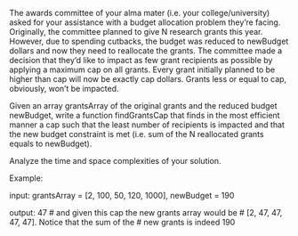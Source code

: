 The awards committee of your alma mater (i.e. your college/university) asked for your assistance with a budget allocation problem they’re facing. Originally, the committee planned to give N research grants this year. However, due to spending cutbacks, the budget was reduced to newBudget dollars and now they need to reallocate the grants. The committee made a decision that they’d like to impact as few grant recipients as possible by applying a maximum cap on all grants. Every grant initially planned to be higher than cap will now be exactly cap dollars. Grants less or equal to cap, obviously, won’t be impacted.

Given an array grantsArray of the original grants and the reduced budget newBudget, write a function findGrantsCap that finds in the most efficient manner a cap such that the least number of recipients is impacted and that the new budget constraint is met (i.e. sum of the N reallocated grants equals to newBudget).

Analyze the time and space complexities of your solution.

Example:

input:  grantsArray = [2, 100, 50, 120, 1000], newBudget = 190

output: 47 # and given this cap the new grants array would be
           # [2, 47, 47, 47, 47]. Notice that the sum of the
           # new grants is indeed 190
